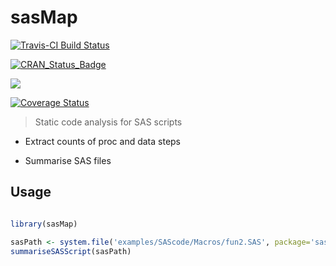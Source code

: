 # sasMap

[![Travis-CI Build Status](https://travis-ci.org/MangoTheCat/sasMap.svg?branch=master)](https://travis-ci.org/MangoTheCat/sasMap)

 [![CRAN\_Status\_Badge](http://www.r-pkg.org/badges/version/sasMap)](http://cran.r-project.org/package=sasMap) 

[![](http://cranlogs.r-pkg.org/badges/sasMap)](http://cran.rstudio.com/web/packages/sasMap/index.html)


 [![Coverage Status](https://img.shields.io/codecov/c/github/MangoTheCat/sasMap/master.svg)](https://codecov.io/gh/MangoTheCat/sasMap)


> Static code analysis for SAS scripts

* Extract counts of proc and data steps

* Summarise SAS files

## Usage
```R

library(sasMap)

sasPath <- system.file('examples/SAScode/Macros/fun2.SAS', package='sasMap')
summariseSASScript(sasPath)

```